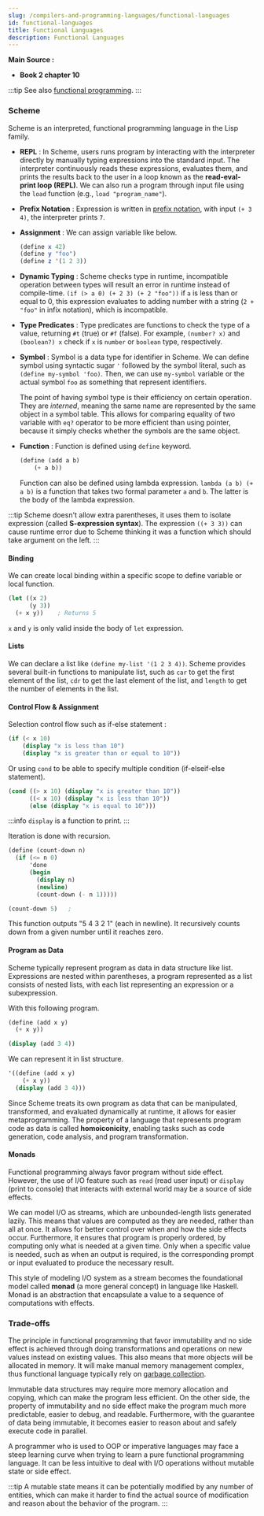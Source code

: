 ```yaml
---
slug: /compilers-and-programming-languages/functional-languages
id: functional-languages
title: Functional Languages
description: Functional Languages
---
```


**Main Source :**

- **Book 2 chapter 10**

:::tip
See also [functional programming](/computer-and-programming-fundamentals/declarative-functional-programming#functional-programming).
:::

### Scheme

Scheme is an interpreted, functional programming language in the Lisp family.

- **REPL** : In Scheme, users runs program by interacting with the interpreter directly by manually typing expressions into the standard input. The interpreter continuously reads these expressions, evaluates them, and prints the results back to the user in a loop known as the **read-eval-print loop (REPL)**. We can also run a program through input file using the `load` function (e.g., `load "program_name"`).
- **Prefix Notation** : Expression is written in [prefix notation](/compilers-and-programming-languages/control-flow#expression-evaluation), with input `(+ 3 4)`, the interpreter prints `7`.
- **Assignment** : We can assign variable like below.

  ```scheme
  (define x 42)
  (define y "foo")
  (define z '(1 2 3))
  ```

- **Dynamic Typing** : Scheme checks type in runtime, incompatible operation between types will result an error in runtime instead of compile-time. `(if (> a 0) (+ 2 3) (+ 2 "foo"))` if `a` is less than or equal to 0, this expression evaluates to adding number with a string (`2 + "foo"` in infix notation), which is incompatible.
- **Type Predicates** : Type predicates are functions to check the type of a value, returning `#t` (true) or `#f` (false). For example, `(number? x)` and `(boolean?) x` check if `x` is `number` or `boolean` type, respectively.
- **Symbol** : Symbol is a data type for identifier in Scheme. We can define symbol using syntactic sugar `'` followed by the symbol literal, such as `(define my-symbol 'foo)`. Then, we can use `my-symbol` variable or the actual symbol `foo` as something that represent identifiers.

  The point of having symbol type is their efficiency on certain operation. They are _interned_, meaning the same name are represented by the same object in a symbol table. This allows for comparing equality of two variable with `eq?` operator to be more efficient than using pointer, because it simply checks whether the symbols are the same object.

- **Function** : Function is defined using `define` keyword.

  ```scheme
  (define (add a b)
      (+ a b))
  ```

  Function can also be defined using lambda expression. `lambda (a b) (+ a b)` is a function that takes two formal parameter `a` and `b`. The latter is the body of the lambda expression.

:::tip
Scheme doesn't allow extra parentheses, it uses them to isolate expression (called **S-expression syntax**). The expression `((+ 3 3))` can cause runtime error due to Scheme thinking it was a function which should take argument on the left.
:::

#### Binding

We can create local binding within a specific scope to define variable or local function.

```scheme
(let ((x 2)
      (y 3))
  (+ x y))    ; Returns 5
```

`x` and `y` is only valid inside the body of `let` expression.

#### Lists

We can declare a list like `(define my-list '(1 2 3 4))`. Scheme provides several built-in functions to manipulate list, such as `car` to get the first element of the list, `cdr` to get the last element of the list, and `length` to get the number of elements in the list.

#### Control Flow & Assignment

Selection control flow such as if-else statement :

```scheme
(if (< x 10)
    (display "x is less than 10")
    (display "x is greater than or equal to 10"))
```

Or using `cond` to be able to specify multiple condition (if-elseif-else statement).

```scheme
(cond ((> x 10) (display "x is greater than 10"))
      ((< x 10) (display "x is less than 10"))
      (else (display "x is equal to 10")))
```

:::info
`display` is a function to print.
:::

Iteration is done with recursion.

```scheme
(define (count-down n)
  (if (<= n 0)
      'done
      (begin
        (display n)
        (newline)
        (count-down (- n 1)))))

(count-down 5)   ;
```

This function outputs "5 4 3 2 1" (each in newline). It recursively counts down from a given number until it reaches zero.

#### Program as Data

Scheme typically represent program as data in data structure like list. Expressions are nested within parentheses, a program represented as a list consists of nested lists, with each list representing an expression or a subexpression.

With this following program.

```scheme
(define (add x y)
  (+ x y))

(display (add 3 4))
```

We can represent it in list structure.

```scheme
'((define (add x y)
    (+ x y))
  (display (add 3 4)))
```

Since Scheme treats its own program as data that can be manipulated, transformed, and evaluated dynamically at runtime, it allows for easier metaprogramming. The property of a language that represents program code as data is called **homoiconicity**, enabling tasks such as code generation, code analysis, and program transformation.

#### Monads

Functional programming always favor program without side effect. However, the use of I/O feature such as `read` (read user input) or `display` (print to console) that interacts with external world may be a source of side effects.

We can model I/O as streams, which are unbounded-length lists generated lazily. This means that values are computed as they are needed, rather than all at once. It allows for better control over when and how the side effects occur. Furthermore, it ensures that program is properly ordered, by computing only what is needed at a given time. Only when a specific value is needed, such as when an output is required, is the corresponding prompt or input evaluated to produce the necessary result.

This style of modeling I/O system as a stream becomes the foundational model called **monad** (a more general concept) in language like Haskell. Monad is an abstraction that encapsulate a value to a sequence of computations with effects.

### Trade-offs

The principle in functional programming that favor immutability and no side effect is achieved through doing transformations and operations on new values instead on existing values. This also means that more objects will be allocated in memory. It will make manual memory management complex, thus functional language typically rely on [garbage collection](/computer-and-programming-fundamentals/memory#garbage-collection).

Immutable data structures may require more memory allocation and copying, which can make the program less efficient. On the other side, the property of immutability and no side effect make the program much more predictable, easier to debug, and readable. Furthermore, with the guarantee of data being immutable, it becomes easier to reason about and safely execute code in parallel.

A programmer who is used to OOP or imperative languages may face a steep learning curve when trying to learn a pure functional programming language. It can be less intuitive to deal with I/O operations without mutable state or side effect.

:::tip
A mutable state means it can be potentially modified by any number of entities, which can make it harder to find the actual source of modification and reason about the behavior of the program.
:::
